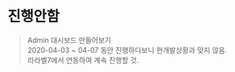 # 진행안함
> Admin 대시보드 만들어보기    
> 2020-04-03 ~ 04-07 동안 진행하다보니 현개발상황과 맞지 않음.  
> 라라벨7에서 연동하여 계속 진행할 것.
